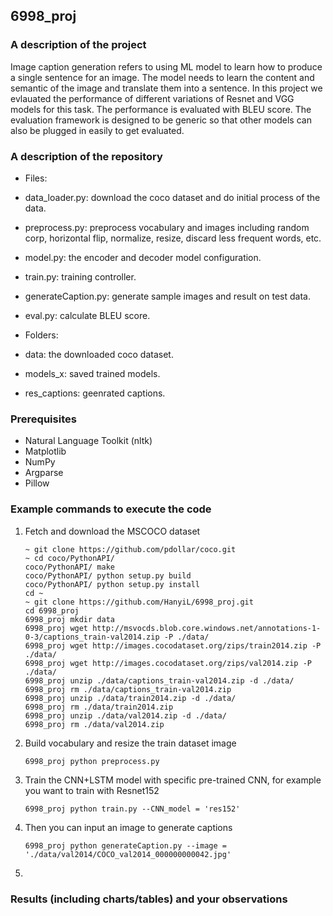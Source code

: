 ## 6998_proj

###  A description of the project
Image caption generation refers to using ML model to learn how to produce a single sentence for an image. The model needs to learn the content and semantic of the image and translate them into a sentence. In this project we evlauated the performance of different variations of Resnet and VGG models for this task. The performance is evaluated with BLEU score. The evaluation framework is designed to be generic so that other models can also be plugged in easily to get evaluated.

### A description of the repository
- Files:
- data_loader.py: download the coco dataset and do initial process of the data.
- preprocess.py: preprocess vocabulary and images including random corp, horizontal flip, normalize, resize, discard less frequent words, etc.
- model.py: the encoder and decoder model configuration.
- train.py: training controller.
- generateCaption.py: generate sample images and result on test data.
- eval.py: calculate BLEU score.

- Folders:
- data: the downloaded coco dataset.
- models_x: saved trained models.
- res_captions: geenrated captions.

### Prerequisites

- Natural Language Toolkit (nltk)
- Matplotlib
- NumPy
- Argparse
- Pillow

### Example commands to execute the code     

1. Fetch and download the MSCOCO dataset

   ```shell
   ~ git clone https://github.com/pdollar/coco.git
   ~ cd coco/PythonAPI/
   coco/PythonAPI/ make
   coco/PythonAPI/ python setup.py build
   coco/PythonAPI/ python setup.py install
   cd ~
   ~ git clone https://github.com/HanyiL/6998_proj.git
   cd 6998_proj
   6998_proj mkdir data
   6998_proj wget http://msvocds.blob.core.windows.net/annotations-1-0-3/captions_train-val2014.zip -P ./data/
   6998_proj wget http://images.cocodataset.org/zips/train2014.zip -P ./data/
   6998_proj wget http://images.cocodataset.org/zips/val2014.zip -P ./data/
   6998_proj unzip ./data/captions_train-val2014.zip -d ./data/
   6998_proj rm ./data/captions_train-val2014.zip
   6998_proj unzip ./data/train2014.zip -d ./data/
   6998_proj rm ./data/train2014.zip 
   6998_proj unzip ./data/val2014.zip -d ./data/ 
   6998_proj rm ./data/val2014.zip 
   ```

2. Build vocabulary and resize the train dataset image

   ```shell
   6998_proj python preprocess.py
   ```

3. Train the CNN+LSTM model with specific pre-trained CNN, for example you want to train with Resnet152

   ```shell
   6998_proj python train.py --CNN_model = 'res152'
   ```

4. Then you can input an image to generate captions 

   ```shell
   6998_proj python generateCaption.py --image = './data/val2014/COCO_val2014_000000000042.jpg'
   ```

5. 

### Results (including charts/tables) and your observations 